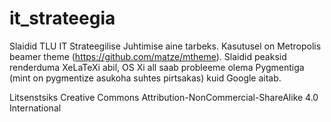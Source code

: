it_strateegia
=============

Slaidid TLU IT Strateegilise Juhtimise aine tarbeks. Kasutusel on Metropolis beamer theme (https://github.com/matze/mtheme). Slaidid peaksid renderduma XeLaTeXi abil, OS Xi all saab probleeme olema Pygmentiga (mint on pygmentize asukoha suhtes pirtsakas) kuid Google aitab.

Litsenstsiks Creative Commons Attribution-NonCommercial-ShareAlike 4.0 International
